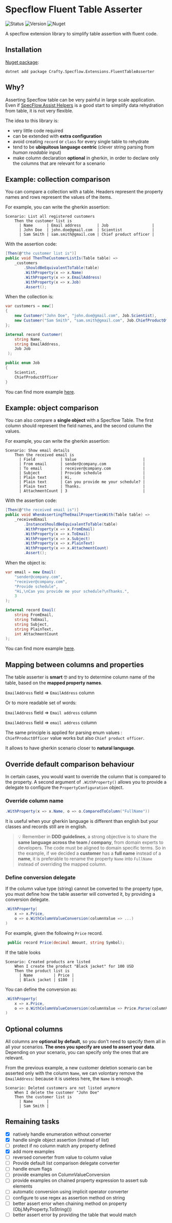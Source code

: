 # Specflow Fluent Table Asserter

![Status](https://github.com/pierregillon/Specflow.Extensions.FluentTableAsserter/actions/workflows/dotnet.yml/badge.svg)
![Version](https://img.shields.io/badge/dynamic/xml?color=blue&label=version&prefix=v&query=//Project/PropertyGroup/Version/text()&url=https://raw.githubusercontent.com/pierregillon/Specflow.Extensions.FluentTableAsserter/main/src/Specflow.Extensions.FluentTableAsserter/Specflow.Extensions.FluentTableAsserter.csproj)
![Nuget](https://img.shields.io/badge/Nuget-available%20-green)

A specflow extension library to simplify table assertion with fluent code.

## Installation

[Nuget package](https://www.nuget.org/packages/Crafty.Specflow.Extensions.FluentTableAsserter):

    dotnet add package Crafty.Specflow.Extensions.FluentTableAsserter

## Why?

Asserting Specflow table can be very painful in large scale application.
Even
if [SpecFlow.Assist Helpers](https://docs.specflow.org/projects/specflow/en/latest/Bindings/SpecFlow-Assist-Helpers.html)
is a good start to simplify data rehydration from table, it is not very flexible.

The idea to this library is:

- very little code required
- can be extended with **extra configuration**
- avoid creating `record` or `class` for every single table to rehydrate
- tend to be **ubiquitous language centric** (clever string parsing from *human readable* input)
- make column declaration **optional** in gherkin, in order to declare only the columns that are relevant for a scenario

## Example: collection comparison

You can compare a collection with a table.
Headers represent the property names and rows represent the values of the items.

For example, you can write the gherkin assertion:

```gherkin
Scenario: List all registered customers
    Then the customer list is
      | Name      | Email address       | Job                   |
      | John Doe  | john.doe@gmail.com  | Scientist             |
      | Sam Smith | sam.smith@gmail.com | Chief product officer |
```

With the assertion code:

```csharp
[Then(@"the customer list is")]
public void ThenTheCustomerListIs(Table table) => 
    _customers
        .ShouldBeEquivalentToTable(table)
        .WithProperty(x => x.Name)
        .WithProperty(x => x.EmailAddress)
        .WithProperty(x => x.Job)
        .Assert();
```

When the collection is:

```csharp
var customers = new[]
{
    new Customer("John Doe", "john.doe@gmail.com", Job.Scientist),
    new Customer("Sam Smith", "sam.smith@gmail.com", Job.ChiefProductOfficer)
};
```

```csharp
internal record Customer(
    string Name, 
    string EmailAddress, 
    Job Job
 );

public enum Job
{
    Scientist,
    ChiefProductOfficer
}
```


You can find more example [here](./src/Examples).

## Example: object comparison

You can also compare a **single object** with a Specflow Table.
The first column should represent the field names, and the second column the values.

For example, you can write the gherkin assertion:

```gherkin
Scenario: Show email details
    Then the received email is
      | Field           | Value                             |
      | From email      | sender@company.com                |
      | To email        | receiver@company.com              |
      | Subject         | Provide schedule                  |
      | Plain text      | Hi,                               |
      | Plain text      | Can you provide me your schedule? |
      | Plain text      | Thanks.                           |
      | AttachmentCount | 3                                 |
```

With the assertion code:

```csharp
[Then(@"the received email is")]
public void WhenAssertingTheEmailPropertiesWith(Table table) => 
    _receivedEmail
        .InstanceShouldBeEquivalentToTable(table)
        .WithProperty(x => x.FromEmail)
        .WithProperty(x => x.ToEmail)
        .WithProperty(x => x.Subject)
        .WithProperty(x => x.PlainText)
        .WithProperty(x => x.AttachmentCount)
        .Assert();
```

When the object is:

```csharp
var email = new Email(
    "sender@company.com",
    "receiver@company.com",
    "Provide schedule",
    "Hi,\nCan you provide me your schedule?\nThanks.",
    3
);
```
```csharp
internal record Email(
    string FromEmail,
    string ToEmail,
    string Subject,
    string PlainText,
    int AttachmentCount
);
```

You can find more example [here](./src/Examples).

## Mapping between columns and properties

The table asserter is **smart** 🤓 and try to determine column name of the table, based on
the **mapped property names**.

`EmailAddress` field => `EmailAddress` column

Or to more readable set of words:

`EmailAddress` field => `Email address` column

`EmailAddress` field => `email address` column

The same principle is applied for parsing enum values : `ChiefProductOfficer` value works
but also `Chief product officer`.

It allows to have gherkin scenario closer to **natural language**.

## Override default comparison behaviour

In certain cases, you would want to override the column that is compared to the property.
A second argument of `.WithProperty()` allows you to provide a delegate to configure the `PropertyConfiguration` object.

### Override column name

```csharp
.WithProperty(x => x.Name, o => o.ComparedToColumn("FullName"))
```

It is useful when your gherkin language is different than english but your classes and records still are in english.

> 💡 Remember in **DDD guidelines**, a strong objective is to share the **same language across the team / company**, from
> domain
> experts to developers. The code must be aligned to domain specific terms. So in the example, if we decided a **customer**
> has a **full name**
> instead of a **name**, it is preferable to rename the property `Name` into `FullName` instead of overriding the mapped
> column.

### Define conversion delegate

If the column value type (string) cannot be converted to the property type, you must define how the table asserter will
converted it, by providing a conversion delegate.

```csharp
.WithProperty(
    x => x.Price,
    o => o.WithColumnValueConversion(columnValue => ...)
)
```

For example, given the following `Price` record.

```csharp
 public record Price(decimal Amount, string Symbol);
```

If the table looks

```gherkin
Scenario: Created products are listed
    When I create the product "Black jacket" for 100 USD
    Then the product list is
      | Name         | Price |
      | Black jacket | $100  |
```

You can define the conversion as:

```csharp
.WithProperty(
    x => x.Price,
    o => o.WithColumnValueConversion(columnValue => Price.Parse(columnValue)
)
```

## Optional columns

All columns are **optional by default**, so you don't need to specify them all in all
your scenarios. **The ones you specify are used to assert your data**. Depending on your
scenario, you can specify only the ones that are relevant.

From the previous example, a new customer deletion scenario can be asserted only with the column
`Name`, we can volontary remove the `EmailAddress`: because it is useless here, the `Name`
is enough.

```gherkin
Scenario: Deleted customers are not listed anymore
    When I delete the customer "John Doe"
    Then the customer list is
      | Name      |
      | Sam Smith |
```

## Remaining tasks

- [x] natively handle enumeration without converter
- [x] handle single object assertion (instead of list)
- [ ] protect if no column match any property defined
- [x] add more examples
- [ ] reversed converter from value to column value
- [ ] Provide default list comparison delegate converter
- [ ] handle enum flags
- [ ] provide examples on ColumnValueConversion
- [ ] provide examples on chained property expression to assert sub elements
- [ ] automatic conversion using implicit operator converter
- [ ] configure to use regex as assertion method on string
- [ ] better assert error when chaining method on property (Obj.MyProperty.ToString())
- [ ] better assert error by providing the table that would match
